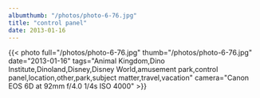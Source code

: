 ```yaml
---
albumthumb: "/photos/photo-6-76.jpg"
title: "control panel"
date: 2013-01-16
---
```

{{< photo full="/photos/photo-6-76.jpg" thumb="/photos/photo-6-76.jpg" date="2013-01-16" tags="Animal Kingdom,Dino Institute,Dinoland,Disney,Disney World,amusement park,control panel,location,other,park,subject matter,travel,vacation" camera="Canon EOS 6D at 92mm f/4.0 1/4s ISO 4000" >}}
